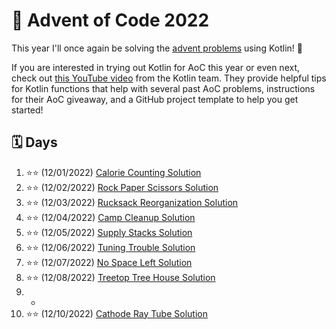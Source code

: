 # :christmas_tree: Advent of Code 2022

This year I'll once again be solving the [advent problems](https://adventofcode.com/) using Kotlin! :clinking_glasses:

If you are interested in trying out Kotlin for AoC this year or even next, check out [this YouTube video](https://youtu.be/6-XSehwRgSY) from the Kotlin team. They provide helpful tips for Kotlin functions that help with several past AoC problems, instructions for their AoC giveaway, and a GitHub project template to help you get started!

## :spiral_calendar: Days

1. :star::star: (12/01/2022) [Calorie Counting Solution](src/main/kotlin/com/github/markaalvaro/advent2022/Day01.kt)
2. :star::star: (12/02/2022) [Rock Paper Scissors Solution](src/main/kotlin/com/github/markaalvaro/advent2022/Day02.kt)
3. :star::star: (12/03/2022) [Rucksack Reorganization Solution](src/main/kotlin/com/github/markaalvaro/advent2022/Day03.kt)
4. :star::star: (12/04/2022) [Camp Cleanup Solution](src/main/kotlin/com/github/markaalvaro/advent2022/Day04.kt)
5. :star::star: (12/05/2022) [Supply Stacks Solution](src/main/kotlin/com/github/markaalvaro/advent2022/Day05.kt)
6. :star::star: (12/06/2022) [Tuning Trouble Solution](src/main/kotlin/com/github/markaalvaro/advent2022/Day06.kt)
7. :star::star: (12/07/2022) [No Space Left Solution](src/main/kotlin/com/github/markaalvaro/advent2022/Day07.kt)
8. :star::star: (12/08/2022) [Treetop Tree House Solution](src/main/kotlin/com/github/markaalvaro/advent2022/Day08.kt)
9. -
10. :star::star: (12/10/2022) [Cathode Ray Tube Solution](src/main/kotlin/com/github/markaalvaro/advent2022/Day10.kt)
